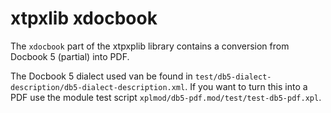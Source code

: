 # xtpxlib xdocbook

The `xdocbook` part of the xtpxplib library contains a conversion from Docbook 5 (partial) into PDF. 

The Docbook 5 dialect used van be found in `test/db5-dialect-description/db5-dialect-description.xml`. If you want to turn this into a PDF use the module test script `xplmod/db5-pdf.mod/test/test-db5-pdf.xpl`.
